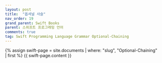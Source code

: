 ```yaml
---
layout: post
title:  "옵셔널 사슬"
nav_order: 19
grand_parent: Swift Books
parent: 스위프트 프로그래밍 언어
comments: true
tag: Swift Programming Language Grammar Optional-Chaining
---
```


{% assign swift-page = site.documents | where: "slug", "Optional-Chaining" | first %}
{{ swift-page.content }}